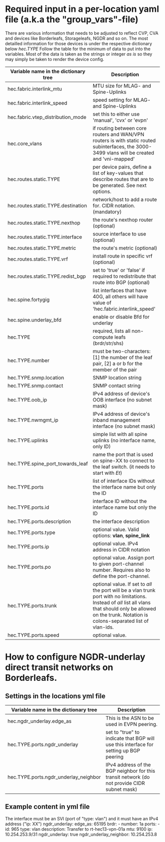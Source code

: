 # Required input in a per-location yaml file (a.k.a the "group_vars"-file)

There are various information that needs to be adjusted to reflect CVP, CVA and devices like Borderleafs, Storageleafs, NGDR and so on. The most detailled information for those devices is under the respective dictionary below *hec.TYPE* Follow the table for the minimum of data to put into the variables.
Most of the data is taken as the strings or integer _as is_ so they may simply be taken to render the device config.

Variable name in the dictionary tree | Description
------------------------------------ | -----------
hec.fabric.interlink_mtu | MTU size for MLAG- and Spine-Uplinks
hec.fabric.interlink_speed | speed setting for MLAG- and Spine-Uplinks
hec.fabric.vtep_distribution_mode | set this to either use 'manual', 'cvx' or 'evpn'
hec.core_vlans | if routing between core routers and WAN/VPN routers is with static routed subinterfaces, the 3000-3499 vlans will be created and 'vni-mapped'
hec.routes.static.TYPE | per device pairs, define a list of key-values that describe routes that are to be generated. See next options.
hec.routes.static.TYPE.destination | network/host to add a route for. CIDR notation. (mandatory)
hec.routes.static.TYPE.nexthop | the route's nexthop router (optional)
hec.routes.static.TYPE.interface | source interface to use (optional)
hec.routes.static.TYPE.metric | the route's metric (optional)
hec.routes.static.TYPE.vrf | install route in specific vrf (optional)
hec.routes.static.TYPE.redist_bgp | set to 'true' or 'false' if required to redistribute that route into BGP (optional)
hec.spine.fortygig | list interfaces that have 40G, all others will have value of 'hec.fabric.interlink_speed'
hec.spine.underlay_bfd | enable or disable Bfd for underlay
hec.TYPE | required, lists all non-compute leafs (brdr/str/shs)
hec.TYPE.number |  must be two-characters: [1] the number of the leaf pair, [2] a or b for the member of the pair
hec.TYPE.snmp.location | SNMP location string
hec.TYPE.snmp.contact | SNMP contact string
hec.TYPE.oob_ip | IPv4 address of device's OOB interface (no subnet mask)
hec.TYPE.nwmgmt_ip | IPv4 address of device's inband management interface (no subnet mask)
hec.TYPE.uplinks | simple list with all spine uplinks (no interface name, only ID)
hec.TYPE.spine_port_towards_leaf | name the port that is used on spine-XX to connect to the leaf switch. (it needs to start with _Et_)
hec.TYPE.ports | list of interface IDs without the interface name but only the ID
hec.TYPE.ports.id | interface ID without the interface name but only the ID
hec.TYPE.ports.description | the interface description
hec.TYPE.ports.type | optional value. Valid options: **vlan**, **spine_link**
hec.TYPE.ports.ip | optional value. IPv4 address in CIDR notation
hec.TYPE.ports.po | optional value. Assign port to given port-channel number. Requires also to define the port-channel.
hec.TYPE.ports.trunk | optional value. If set to _all_ the port will be a vlan trunk port with no limitations. Instead of _all_ list all vlans that should only be allowed on the trunk. Notation is colons-separated list of vlan-ids.
hec.TYPE.ports.speed | optional value.

# How to configure NGDR-underlay direct transit networks on Borderleafs.

## Settings in the locations yml file

Variable name in the dictionary tree | Description
------------------------------------ | -----------
hec.ngdr_underlay.edge_as | This is the ASN to be used in EVPN peering.
hec.TYPE.ports.ngdr_underlay | set to "true" to indicate that BGP will use this interface for setting up BGP peering
hec.TYPE.ports.ngdr_underlay_neighbor | IPv4 address of the BGP neighbor for this transit network (do not provide CIDR subnet mask)

## Example content in yml file

The interface must be an SVI (port of "type: vlan") and it must have an IPv4 address ("ip: XX")
    ngdr_underlay:
      edge_as: 65195
    brdr:
      - number: 1a
        ports:
          - id: 965
            type: vlan
            description: Transfer to rt-hec13-vpn-01a
            mtu: 9100
            ip: 10.254.253.9/31
            ngdr_underlay: true
            ngdr_underlay_neighbor: 10.254.253.8
